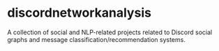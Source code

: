 # discordnetworkanalysis
A collection of social and NLP-related projects related to Discord social graphs and message classification/recommendation systems.

